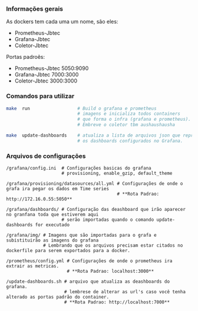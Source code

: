 ### Informações gerais

As dockers tem cada uma um nome, são eles:
- Prometheus-Jbtec
- Grafana-Jbtec
- Coletor-Jbtec

Portas padroẽs:
- Prometheus-Jbtec 5050:9090
- Grafana-Jbtec 7000:3000
- Coletor-Jbtec 3000:3000


### Comandos para utilizar


```sh
make  run                  # Build o grafana e prometheus
                           # imagens e inicializa todos containers
                           # que forma o infra (grafana e prometheus).
                           # Embreve o coletor tbm aushaushausha

make  update-dashboards    # atualiza a lista de arquivos json que representam
                           # os dashboards configurados no Grafana.

```
### Arquivos de configurações
```
/grafana/config.ini  # Configurações basicas do grafana 
                     # provisioning, enable_gzip, default_theme
```
```
/grafana/provisioning/datasources/all.yml # Configurações de onde o grafa ira pegar os dados em Time series 
                                          # **Rota Padrao: http://172.16.0.55:5050**
```
```
/grafana/dashboards/ # Configuração das deashboard que irão aparecer no granfana toda que estiverem aqui
                     # serão importadas quando o comando update-dashboards for executado
```
```
/grafana/img/ # Imagens que são importadas para o grafa e subistituirão as imagens do grafana
              # Lembrando que os arquivos precisam estar citados no dockerfile para serem exportados para a docker.
```
```
/prometheus/config.yml # Configurações de onde o prometheus ira extrair as metricas. 
                       # **Rota Padrao: localhost:3000**
```
```
/update-dashboards.sh # arquivo que atualiza as deashboards do grafana. 
                      # lembrese de alterar as url's caso você tenha alterado as portas padrão do container.
                      # **Rota Padrao: http://localhost:7000**
```